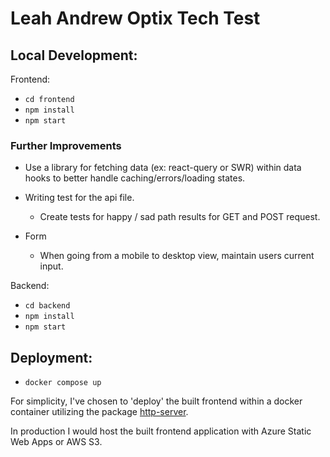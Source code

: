 # Leah Andrew Optix Tech Test

## Local Development:

Frontend:

- `cd frontend`
- `npm install`
- `npm start`

### Further Improvements

- Use a library for fetching data (ex: react-query or SWR) within data hooks to better handle caching/errors/loading states.
- Writing test for the api file.

  - Create tests for happy / sad path results for GET and POST request.

- Form

  - When going from a mobile to desktop view, maintain users current input.

Backend:

- `cd backend`
- `npm install`
- `npm start`

## Deployment:

- `docker compose up`

For simplicity, I've chosen to 'deploy' the built frontend within a docker container utilizing the package [http-server](https://www.npmjs.com/package/http-server).

In production I would host the built frontend application with Azure Static Web Apps or AWS S3.
